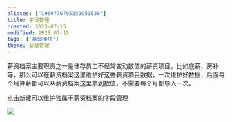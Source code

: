 ```yaml
---
aliases: ["1969776795359951538"]
title: 字段管理
created: 2025-07-15
modified: 2025-07-15
tags: ['基础模块']
theme: 薪酬管理
---
```


薪资档案主要职责之一是储存员工不经常变动数值的薪资项目，比如底薪，房补等，那么可以在薪资档案这里维护好这些薪资项目数据，一次维护好数据，后面每个月算薪都可以从薪资档案这里拿到数值，不需要每个月都导入一次。

点击新建可以维护独属于薪资档案的字段管理

![](d063d70dfc23536b811f6622fe96012e.jpg)